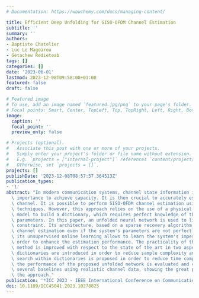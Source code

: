 ```yaml
---
# Documentation: https://wowchemy.com/docs/managing-content/

title: Efficient Deep Unfolding for SISO-OFDM Channel Estimation
subtitle: ''
summary: ''
authors:
- Baptiste Chatelier
- Luc Le Magoarou
- Getachew Redieteab
tags: []
categories: []
date: '2023-06-01'
lastmod: 2023-12-08T09:58:00+01:00
featured: false
draft: false

# Featured image
# To use, add an image named `featured.jpg/png` to your page's folder.
# Focal points: Smart, Center, TopLeft, Top, TopRight, Left, Right, BottomLeft, Bottom, BottomRight.
image:
  caption: ''
  focal_point: ''
  preview_only: false

# Projects (optional).
#   Associate this post with one or more of your projects.
#   Simply enter your project's folder or file name without extension.
#   E.g. `projects = ["internal-project"]` references `content/project/deep-learning/index.md`.
#   Otherwise, set `projects = []`.
projects: []
publishDate: '2023-12-08T08:57:57.364513Z'
publication_types:
- '1'
abstract: "In modern communication systems, channel state information is of paramount\
  \ importance to achieve capacity. It is then crucial to accurately estimate the\
  \ channel. It is possible to perform SISO-OFDM channel estimation using sparse recovery\
  \ techniques. However, this approach relies on the use of a physical wave propagation\
  \ model to build a dictionary, which requires perfect knowledge of the system's\
  \ parameters. In this paper, an unfolded neural network is used to lighten this\
  \ constraint. Its architecture, based on a sparse recovery algorithm, allows SISO-OFDM\
  \ channel estimation even if the system's parameters are not perfectly known. Indeed,\
  \ its unsupervised online learning allows to learn the system's imperfections in\
  \ order to enhance the estimation performance. The practicality of the proposed\
  \ method is improved with respect to the state of the art in two aspects: constrained\
  \ dictionaries are introduced in order to reduce sample complexity and hierarchical\
  \ search within dictionaries is proposed in order to reduce time complexity. Finally,\
  \ the performance of the proposed unfolded network is evaluated and compared to\
  \ several baselines using realistic channel data, showing the great potential of\
  \ the approach."
publication: '*ICC 2023 - IEEE International Conference on Communications*'
doi: 10.1109/ICC45041.2023.10278825
---
```

